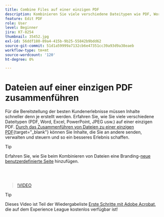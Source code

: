 ```yaml
---
title: Combine Files auf einer einzigen PDF
description: Kombinieren Sie viele verschiedene Dateitypen wie PDF, Word, Excel, PowerPoint oder JPEG zu einer einzigen PDF
feature: Edit PDF
role: User
level: Beginner
jira: KT-8254
thumbnail: 35452.jpg
exl-id: 56ddf180-89a4-415b-9b25-55842b9bdd62
source-git-commit: 51d1a59999a7132cb6e47351cc39a93d9a38eaeb
workflow-type: tm+mt
source-wordcount: '120'
ht-degree: 0%

---
```


# Dateien auf einer einzigen PDF zusammenführen

Für die Bereitstellung der besten Kundenerlebnisse müssen Inhalte schneller denn je erstellt werden. Erfahren Sie, wie Sie viele verschiedene Dateitypen (PDF, Word, Excel, PowerPoint, JPEG usw.) auf einer einzigen PDF. [Durch das Zusammenführen von Dateien zu einer einzigen PDF](https://www.adobe.com/acrobat/online/merge-pdf.html){target="_blank"} können Sie Inhalte, die Sie an andere senden, verwalten und steuern und so ein besseres Erlebnis schaffen.

>[!TIP]
>
>Erfahren Sie, wie Sie beim Kombinieren von Dateien eine Branding-[neue benutzerdefinierte Seite](add-custom-page.md) hinzufügen.

<br> 

>[!VIDEO](https://video.tv.adobe.com/v/35452?quality=12&learn=on&hidetitle=true)

>[!TIP]
>
>Dieses Video ist Teil der Wiedergabeliste [Erste Schritte mit Adobe Acrobat](https://experienceleague.adobe.com/en/playlists/acrobat-get-started-business-users), die auf dem Experience League kostenlos verfügbar ist!
